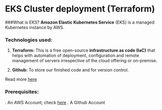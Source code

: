 # EKS Cluster deployment (Terraform)
###What is EKS?
**Amazon Elastic Kubernetes Service** (EKS) is a managed Kubernetes instance by AWS.

### Technologies used:
1. **Terraform:** This is a free open-source **infrastructure as code (IaC)** that helps with automation of deployment, configuration and remote management of servers irrespective of the cloud offering or on-premise.

2. **Github:** To store our finished code and for version control.

Read more [here](https://www.terraform.io/intro)

### Prerequisites:
. An AWS Account; check [here](https://aws.amazon.com/account/sign-up)
. A Github Account